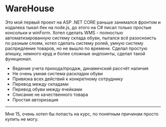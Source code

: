 # WareHouse

Это мой первый проект на ASP .NET CORE раньше занимался фронтом и издалека тыкал бек на node.js, до этого на C# писал только простые консольки и winForm.
Хотел сделать WMS - полностью автоматизированную систему склада обуви, пытался всё разосноисть по разным слоям, 
хотел сделать систему ролей, умную систему распредление товаров, но не вышло по времени.
Сделал простую апишку, немного круд и более сложные эндпоинты, сделал такой функционал.
- Ведение учета прихода/продаж, динамичский рассчёт наличия 
- Не очень умная система раскладки обуви
- Привязка всех действий к конкретному сотруднику
- Перевод между складами
- Перевод обуви между ячейками
- Списание не качественного товара 
- Простая авторизация
---
Мне 15, очень хотел бы попасть на курс, по понятным причинам просто купить не могу.
